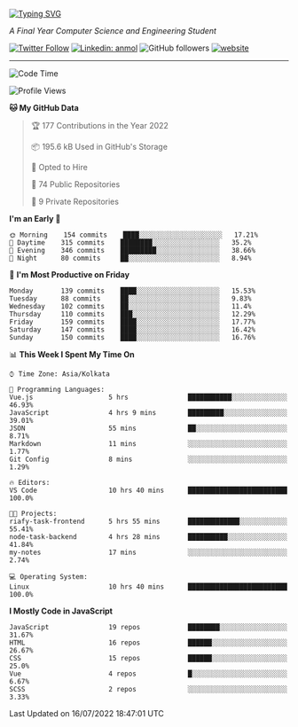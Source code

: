 [![Typing SVG](https://readme-typing-svg.herokuapp.com?lines=HI%2C+I'm+Tonal;I'm+a+MEVN+Stack+Developer)](https://git.io/typing-svg)

<p><em>A Final Year Computer Science and Engineering Student</em></p>

[![Twitter Follow](https://img.shields.io/twitter/follow/tonalmathew?style=flat)](https://twitter.com/intent/follow?screen_name=tonalmathew)
[![Linkedin: anmol](https://img.shields.io/badge/tonal-mathew?style=flat-square&logo=Linkedin&logoColor=white&link=https://www.linkedin.com/in/tonal-mathew/)](https://www.linkedin.com/in/tonal-mathew/)
![GitHub followers](https://img.shields.io/github/followers/tonalmathew?label=Follow&style=social)
[![website](https://img.shields.io/badge/Website-46a2f1.svg?&style=flat-square&logo=Google-Chrome&logoColor=white&link=http://tonalmathew.github.io/)](http://tonalmathew.github.io/)

---
<!--START_SECTION:waka-->
![Code Time](http://img.shields.io/badge/Code%20Time-0%20secs-blue)

![Profile Views](http://img.shields.io/badge/Profile%20Views-0-blue)

**🐱 My GitHub Data** 

> 🏆 177 Contributions in the Year 2022
 > 
> 📦 195.6 kB Used in GitHub's Storage 
 > 
> 💼 Opted to Hire
 > 
> 📜 74 Public Repositories 
 > 
> 🔑 9 Private Repositories  
 > 
**I'm an Early 🐤** 

```text
🌞 Morning    154 commits    ████░░░░░░░░░░░░░░░░░░░░░   17.21% 
🌆 Daytime    315 commits    ████████░░░░░░░░░░░░░░░░░   35.2% 
🌃 Evening    346 commits    █████████░░░░░░░░░░░░░░░░   38.66% 
🌙 Night      80 commits     ██░░░░░░░░░░░░░░░░░░░░░░░   8.94%

```
📅 **I'm Most Productive on Friday** 

```text
Monday       139 commits    ████░░░░░░░░░░░░░░░░░░░░░   15.53% 
Tuesday      88 commits     ██░░░░░░░░░░░░░░░░░░░░░░░   9.83% 
Wednesday    102 commits    ██░░░░░░░░░░░░░░░░░░░░░░░   11.4% 
Thursday     110 commits    ███░░░░░░░░░░░░░░░░░░░░░░   12.29% 
Friday       159 commits    ████░░░░░░░░░░░░░░░░░░░░░   17.77% 
Saturday     147 commits    ████░░░░░░░░░░░░░░░░░░░░░   16.42% 
Sunday       150 commits    ████░░░░░░░░░░░░░░░░░░░░░   16.76%

```


📊 **This Week I Spent My Time On** 

```text
⌚︎ Time Zone: Asia/Kolkata

💬 Programming Languages: 
Vue.js                   5 hrs               ███████████░░░░░░░░░░░░░░   46.93% 
JavaScript               4 hrs 9 mins        █████████░░░░░░░░░░░░░░░░   39.01% 
JSON                     55 mins             ██░░░░░░░░░░░░░░░░░░░░░░░   8.71% 
Markdown                 11 mins             ░░░░░░░░░░░░░░░░░░░░░░░░░   1.77% 
Git Config               8 mins              ░░░░░░░░░░░░░░░░░░░░░░░░░   1.29%

🔥 Editors: 
VS Code                  10 hrs 40 mins      █████████████████████████   100.0%

🐱‍💻 Projects: 
riafy-task-frontend      5 hrs 55 mins       █████████████░░░░░░░░░░░░   55.41% 
node-task-backend        4 hrs 28 mins       ██████████░░░░░░░░░░░░░░░   41.84% 
my-notes                 17 mins             ░░░░░░░░░░░░░░░░░░░░░░░░░   2.74%

💻 Operating System: 
Linux                    10 hrs 40 mins      █████████████████████████   100.0%

```

**I Mostly Code in JavaScript** 

```text
JavaScript               19 repos            ████████░░░░░░░░░░░░░░░░░   31.67% 
HTML                     16 repos            ██████░░░░░░░░░░░░░░░░░░░   26.67% 
CSS                      15 repos            ██████░░░░░░░░░░░░░░░░░░░   25.0% 
Vue                      4 repos             █░░░░░░░░░░░░░░░░░░░░░░░░   6.67% 
SCSS                     2 repos             ░░░░░░░░░░░░░░░░░░░░░░░░░   3.33%

```



 Last Updated on 16/07/2022 18:47:01 UTC
<!--END_SECTION:waka-->
